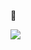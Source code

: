 👋

 [<img src="https://user-images.githubusercontent.com/96829831/203059710-3fbf7583-3565-497f-83b3-14dd58305687.png">](https://www.bacqueyrisses.dev)
